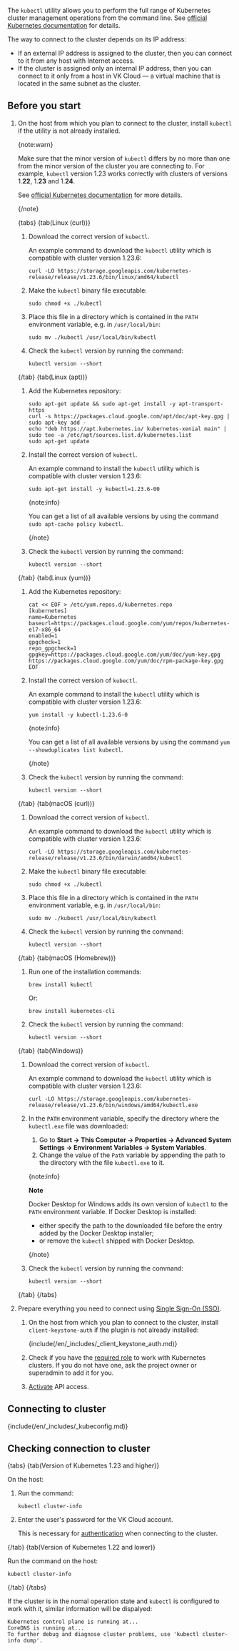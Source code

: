 The `kubectl` utility allows you to perform the full range of Kubernetes cluster management operations from the command line. See [official Kubernetes documentation](https://kubernetes.io/docs/reference/kubectl/) for details.

The way to connect to the cluster depends on its IP address:

- If an external IP address is assigned to the cluster, then you can connect to it from any host with Internet access.
- If the cluster is assigned only an internal IP address, then you can connect to it only from a host in VK Cloud — a virtual machine that is located in the same subnet as the cluster.

## Before you start

1. On the host from which you plan to connect to the cluster, install `kubectl` if the utility is not already installed.

   {note:warn}

   Make sure that the minor version of `kubectl` differs by no more than one from the minor version of the cluster you are connecting to. For example, `kubectl` version 1.23 works correctly with clusters of versions 1.**22**, 1.**23** and 1.**24**.

   See [official Kubernetes documentation](https://kubernetes.io/releases/version-skew-policy/#kubectl) for more details.

   {/note}

   {tabs}
   {tab(Linux (curl))}
   
   1. Download the correct version of `kubectl`.

      An example command to download the `kubectl` utility which is compatible with cluster version 1.23.6:

      ```console
      curl -LO https://storage.googleapis.com/kubernetes-release/release/v1.23.6/bin/linux/amd64/kubectl
      ```

   1. Make the `kubectl` binary file executable:

      ```console
      sudo chmod +x ./kubectl
      ```

   1. Place this file in a directory which is contained in the `PATH` environment variable, e.g. in `/usr/local/bin`:

      ```console
      sudo mv ./kubectl /usr/local/bin/kubectl
      ```

   1. Check the `kubectl` version by running the command:

      ```console
      kubectl version --short
      ```

   {/tab}
   {tab(Linux (apt))}
   
   1. Add the Kubernetes repository:

      ```console
      sudo apt-get update && sudo apt-get install -y apt-transport-https
      curl -s https://packages.cloud.google.com/apt/doc/apt-key.gpg | sudo apt-key add -
      echo "deb https://apt.kubernetes.io/ kubernetes-xenial main" | sudo tee -a /etc/apt/sources.list.d/kubernetes.list
      sudo apt-get update

      ```

   1. Install the correct version of `kubectl`.

      An example command to install the `kubectl` utility which is compatible with cluster version 1.23.6:

      ```console
      sudo apt-get install -y kubectl=1.23.6-00
      ```

      {note:info}

      You can get a list of all available versions by using the command `sudo apt-cache policy kubectl`.

      {/note}

   1. Check the `kubectl` version by running the command:

      ```console
      kubectl version --short
      ```

   {/tab}
   {tab(Linux (yum))}
   
   1. Add the Kubernetes repository:

      ```console
      cat << EOF > /etc/yum.repos.d/kubernetes.repo
      [kubernetes]
      name=Kubernetes
      baseurl=https://packages.cloud.google.com/yum/repos/kubernetes-el7-x86_64
      enabled=1
      gpgcheck=1
      repo_gpgcheck=1
      gpgkey=https://packages.cloud.google.com/yum/doc/yum-key.gpg https://packages.cloud.google.com/yum/doc/rpm-package-key.gpg
      EOF
      ```

   1. Install the correct version of `kubectl`.

      An example command to install the `kubectl` utility which is compatible with cluster version 1.23.6:

      ```console
      yum install -y kubectl-1.23.6-0
      ```

      {note:info}

      You can get a list of all available versions by using the command `yum --showduplicates list kubectl`.

      {/note}

   1. Check the `kubectl` version by running the command:

      ```console
      kubectl version --short
      ```

   {/tab}
   {tab(macOS (curl))}
   
   1. Download the correct version of `kubectl`.

      An example command to download the `kubectl` utility which is compatible with cluster version 1.23.6:

      ```console
      curl -LO https://storage.googleapis.com/kubernetes-release/release/v1.23.6/bin/darwin/amd64/kubectl
      ```

   1. Make the `kubectl` binary file executable:

      ```console
      sudo chmod +x ./kubectl
      ```

   1. Place this file in a directory which is contained in the `PATH` environment variable, e.g. in `/usr/local/bin`:

      ```console
      sudo mv ./kubectl /usr/local/bin/kubectl
      ```

   1. Check the `kubectl` version by running the command:

      ```console
      kubectl version --short
      ```

   {/tab}
   {tab(macOS (Homebrew))}
   
   1. Run one of the installation commands:

      ```console
      brew install kubectl
      ```

      Or:

      ```console
      brew install kubernetes-cli
      ```

   1. Check the `kubectl` version by running the command:

      ```console
      kubectl version --short
      ```

   {/tab}
   {tab(Windows)}
   
   1. Download the correct version of `kubectl`.

      An example command to download the `kubectl` utility which is compatible with cluster version 1.23.6:

      ```console
      curl -LO https://storage.googleapis.com/kubernetes-release/release/v1.23.6/bin/windows/amd64/kubectl.exe
      ```

   1. In the `PATH` environment variable, specify the directory where the `kubectl.exe` file was downloaded:

      1. Go to **Start -> This Computer -> Properties -> Advanced System Settings -> Environment Variables -> System Variables**.
      1. Change the value of the `Path` variable by appending the path to the directory with the file `kubectl.exe` to it.

      {note:info}

      **Note**

      Docker Desktop for Windows adds its own version of `kubectl` to the `PATH` environment variable. If Docker Desktop is installed:

      - either specify the path to the downloaded file before the entry added by the Docker Desktop installer;
      - or remove the `kubectl` shipped with Docker Desktop.

      {/note}

   1. Check the `kubectl` version by running the command:

      ```console
      kubectl version --short
      ```

   {/tab}
   {/tabs}

1. Prepare everything you need to connect using [Single Sign-On (SSO)](../../concepts/access-management).

   1. On the host from which you plan to connect to the cluster, install `client-keystone-auth` if the plugin is not already installed:

      {include(/en/_includes/_client_keystone_auth.md)}

   1. Check if you have the [required role](/en/tools-for-using-services/account/concepts/rolesandpermissions#roles_permissions_kubernetes) to work with Kubernetes clusters. If you do not have one, ask the project owner or superadmin to add it for you.
   1. [Activate](/en/tools-for-using-services/api/rest-api/enable-api#activate_api_access) API access.

## Connecting to cluster

{include(/en/_includes/_kubeconfig.md)}

## Checking connection to cluster

{tabs}
{tab(Version of Kubernetes 1.23 and higher)}                                                        

On the host:

1. Run the command:

   ```console
   kubectl cluster-info
   ```

1. Enter the user's password for the VK Cloud account.

   This is necessary for [authentication](../../concepts/access-management) when connecting to the cluster.

{/tab}
{tab(Version of Kubernetes 1.22 and lower)}

Run the command on the host:

```console
kubectl cluster-info
```

{/tab}
{/tabs}

If the cluster is in the nomal operation state and `kubectl` is configured to work with it, similar information will be dispalyed:

```text
Kubernetes control plane is running at...
CoreDNS is running at...
To further debug and diagnose cluster problems, use 'kubectl cluster-info dump'.
```
